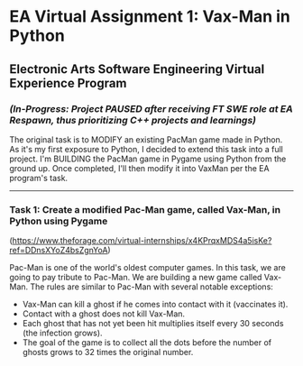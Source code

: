 # EA Virtual Assignment 1: Vax-Man in Python
## Electronic Arts Software Engineering Virtual Experience Program

### *(In-Progress: Project PAUSED after receiving FT SWE role at EA Respawn, thus prioritizing C++ projects and learnings)*

The original task is to MODIFY an existing PacMan game made in Python. As it's my first exposure to Python, I decided to extend this task into a full project. I'm BUILDING the PacMan game in Pygame using Python from the ground up. Once completed, I'll then modify it into VaxMan per the EA program's task. 

_____


### Task 1: Create a modified Pac-Man game, called Vax-Man, in Python using Pygame 
(https://www.theforage.com/virtual-internships/x4KPrqxMDS4a5isKe?ref=DDnsXYoZ4bsZgnYoA)

Pac-Man is one of the world's oldest computer games. In this task, we are going to pay tribute to Pac-Man. We are building a new game called Vax-Man. The rules are similar to Pac-Man with several notable exceptions:

- Vax-Man can kill a ghost if he comes into contact with it (vaccinates it).
- Contact with a ghost does not kill Vax-Man.
- Each ghost that has not yet been hit multiplies itself every 30 seconds (the infection grows).
- The goal of the game is to collect all the dots before the number of ghosts grows to 32 times the original number.
